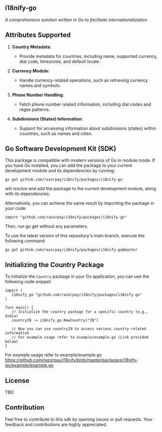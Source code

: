 ## i18nify-go
_A comprehensive solution written in Go to facilitate internationalization._

## Attributes Supported
1. **Country Metadata**:
   - Provide metadata for countries, including name, supported currency, dial code, timezones, and default locale.

2. **Currency Module**:
   - Handle currency-related operations, such as retrieving currency names and symbols.

3. **Phone Number Handling**:
   - Fetch phone number related information, including dial codes and regex patterns.

4. **Subdivisions (States) Information**:
   - Support for accessing information about subdivisions (states) within countries, such as names and cities.


## Go Software Development Kit (SDK)

This package is compatible with modern versions of Go in module mode. If you have Go installed, you can add the package to your current development module and its dependencies by running:

`go get github.com/razorpay/i18nify/packages/i18nify-go`

will resolve and add the package to the current development module, along with its dependencies.

Alternatively, you can achieve the same result by importing the package in your code:

`import "github.com/razorpay/i18nify/packages/i18nify-go"`

Then, run go get without any parameters.

To use the latest version of this repository's main branch, execute the following command:

`go get github.com/razorpay/i18nify/packages/i18nify-go@master`

## Initializing the Country Package
To initialize the `Country` package in your Go application, you can use the following code snippet:
```
import (
   i18nify_go "github.com/razorpay/i18nify/packages/i18nify-go"
)

func main() {
   // Initialize the country package for a specific country (e.g., India)
   countryIN := i18nify_go.NewCountry("IN")
   
   // Now you can use countryIN to access various country-related information
   // For example usage refer to example/example.go (Link provided below)
}
```

For example usage refer to example/example.go
https://github.com/razorpay/i18nify/blob/master/packages/i18nify-go/example/example.go

## License
TBD

## Contribution
Feel free to contribute to this sdk by opening issues or pull requests. Your feedback and contributions are highly appreciated.
